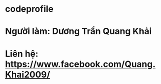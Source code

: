 # codeprofile
# Người làm: Dương Trần Quang Khải
# Liên hệ: https://www.facebook.com/Quang.Khai2009/
